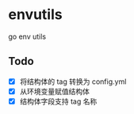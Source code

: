 # envutils
go env utils


## Todo

+ [x] 将结构体的 tag 转换为 config.yml
+ [x] 从环境变量赋值结构体
+ [x] 结构体字段支持 tag 名称
